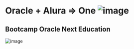 # Oracle + Alura => One ![image](https://user-images.githubusercontent.com/100095709/231307601-4e2e1ecc-2a03-40bd-8820-ea737f10b41e.png)

## Bootcamp Oracle Next Education

![image](https://user-images.githubusercontent.com/100095709/231307477-8be2293f-9272-4f47-b119-d1957a5023cc.png)

